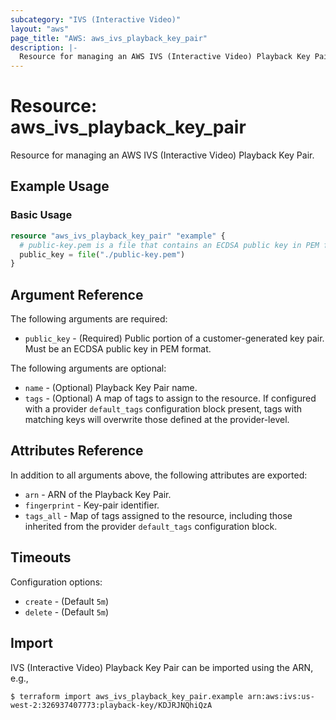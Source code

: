 ```yaml
---
subcategory: "IVS (Interactive Video)"
layout: "aws"
page_title: "AWS: aws_ivs_playback_key_pair"
description: |-
  Resource for managing an AWS IVS (Interactive Video) Playback Key Pair.
---
```


# Resource: aws_ivs_playback_key_pair

Resource for managing an AWS IVS (Interactive Video) Playback Key Pair.

## Example Usage

### Basic Usage

```terraform
resource "aws_ivs_playback_key_pair" "example" {
  # public-key.pem is a file that contains an ECDSA public key in PEM format.
  public_key = file("./public-key.pem")
}
```

## Argument Reference

The following arguments are required:

* `public_key` - (Required) Public portion of a customer-generated key pair. Must be an ECDSA public key in PEM format.

The following arguments are optional:

* `name` - (Optional) Playback Key Pair name.
* `tags` - (Optional) A map of tags to assign to the resource. If configured with a provider `default_tags` configuration block present, tags with matching keys will overwrite those defined at the provider-level.

## Attributes Reference

In addition to all arguments above, the following attributes are exported:

* `arn` - ARN of the Playback Key Pair.
* `fingerprint` - Key-pair identifier.
* `tags_all` - Map of tags assigned to the resource, including those inherited from the provider `default_tags` configuration block.

## Timeouts

Configuration options:

* `create` - (Default `5m`)
* `delete` - (Default `5m`)

## Import

IVS (Interactive Video) Playback Key Pair can be imported using the ARN, e.g.,

```
$ terraform import aws_ivs_playback_key_pair.example arn:aws:ivs:us-west-2:326937407773:playback-key/KDJRJNQhiQzA
```
